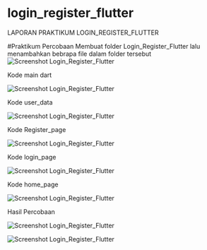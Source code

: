# login_register_flutter

LAPORAN PRAKTIKUM LOGIN_REGISTER_FLUTTER

#Praktikum Percobaan
Membuat folder Login_Register_Flutter lalu menambahkan bebrapa file dalam folder tersebut
![Screenshot Login_Register_Flutter](dokumentasi/file.PNG)

Kode main dart

![Screenshot Login_Register_Flutter](dokumentasi/percobaan%20main.PNG)

Kode user_data

![Screenshot Login_Register_Flutter](dokumentasi/percobaan%20user.PNG)

Kode Register_page

![Screenshot Login_Register_Flutter](dokumentasi/percobaan%20register.PNG)

Kode login_page

![Screenshot Login_Register_Flutter](dokumentasi/percobaan%20login.PNG)

Kode home_page

![Screenshot Login_Register_Flutter](dokumentasi/percobaan%20home.PNG)

Hasil Percobaan

![Screenshot Login_Register_Flutter](dokumentasi/percobaan%201.PNG)

![Screenshot Login_Register_Flutter](dokumentasi/percobaan%202.PNG)
